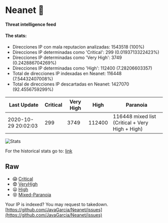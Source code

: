 # Neanet :hocho:
#### Threat intelligence feed
#### The stats:

- Direcciones IP con mala reputacion analizadas: 1543518 (100%)
- Direcciones IP determinadas como 'Critical':  299 (0.0193713322423%)
- Direcciones IP determinadas como 'Very High':  3749 (0.242886704269%)
- Direcciones IP determinadas como 'High':  112400 (7.28206603357)
- Total de direcciones IP indexadas en Neanet:  116448 (7.54432407008%)
- Total de direcciones IP descartadas en Neanet:  1427070 (92.4556759299%)

| Last Update | Critical | Very High | High | Paranoia |
| --- | --- | --- | --- | --- |
| 2020-10-29 20:02:03 | 299 | 3749 | 112400 | 116448 mixed list (Critical + Very High + High)|

![Stats](https://docs.google.com/spreadsheets/d/e/2PACX-1vSnaNMIXVabIpDJjufMlzH7poXnshF3mgd8Is1g9ytUEzVsP5my4Trn8f-xkoLLQ38xpL3HtmUexLo6/pubchart?oid=501124687&format=image)

For the historical stats go to: [link](/stats.csv)
## Raw
- :scream: [Critical](https://raw.githubusercontent.com/JavaGarcia/Neanet/master/blacklists/neanet_critical.txt)
- :fearful: [VeryHigh](https://raw.githubusercontent.com/JavaGarcia/Neanet/master/blacklists/neanet_veryHigh.txtt)
- :frowning: [High](https://raw.githubusercontent.com/JavaGarcia/Neanet/master/blacklists/neanet_high.txt)
- :dizzy_face: [Mixed-Paranoia](https://raw.githubusercontent.com/JavaGarcia/Neanet/master/blacklists/neanet_all.txt)


Your IP is indexed? You may request to takedown. [https://github.com/JavaGarcia/Neanet/issues](https://github.com/JavaGarcia/Neanet/issues)
































































































































































































































































































































































































































































































































































































































































































































































































































































































































































































































































































































































































































































































































































































































































































































































































































































































































































































































